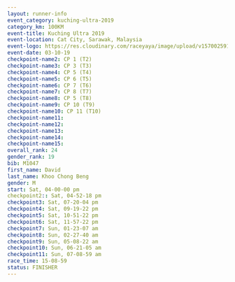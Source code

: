 ```yaml
---
layout: runner-info 
event_category: kuching-ultra-2019 
category_km: 100KM 
event-title: Kuching Ultra 2019
event-location: Cat City, Sarawak, Malaysia 
event-logo: https://res.cloudinary.com/raceyaya/image/upload/v1570025915/logo/kuching_ultra_jsvtue.jpg 
event-date: 03-10-19 
checkpoint-name2: CP 1 (T2) 
checkpoint-name3: CP 3 (T3) 
checkpoint-name4: CP 5 (T4) 
checkpoint-name5: CP 6 (T5) 
checkpoint-name6: CP 7 (T6) 
checkpoint-name7: CP 8 (T7) 
checkpoint-name8: CP 5 (T8) 
checkpoint-name9: CP 10 (T9) 
checkpoint-name10: CP 11 (T10) 
checkpoint-name11:  
checkpoint-name12: 
checkpoint-name13: 
checkpoint-name14: 
checkpoint-name15: 
overall_rank: 24
gender_rank: 19
bib: M1047
first_name: David
last_name: Khoo Chong Beng
gender: M
start: Sat, 04-00-00 pm
checkpoint2:: Sat, 04-52-18 pm
checkpoint3: Sat, 07-20-04 pm
checkpoint4: Sat, 09-19-22 pm
checkpoint5: Sat, 10-51-22 pm
checkpoint6: Sat, 11-57-22 pm
checkpoint7: Sun, 01-23-07 am
checkpoint8: Sun, 02-27-40 am
checkpoint9: Sun, 05-08-22 am
checkpoint10: Sun, 06-21-05 am
checkpoint11: Sun, 07-08-59 am
race_time: 15-08-59
status: FINISHER
---
```

